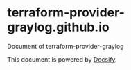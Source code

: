 # terraform-provider-graylog.github.io

Document of terraform-provider-graylog

This document is powered by [Docsify](https://docsify.js.org).
